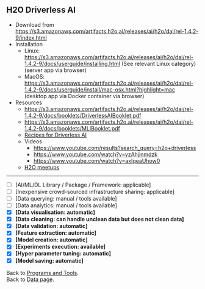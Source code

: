 ## H2O Driverless AI

- Download from https://s3.amazonaws.com/artifacts.h2o.ai/releases/ai/h2o/dai/rel-1.4.2-9/index.html
- Installation
  - Linux:  https://s3.amazonaws.com/artifacts.h2o.ai/releases/ai/h2o/dai/rel-1.4.2-9/docs/userguide/installing.html (See relevant Linux category) (server app via browser)
  - MacOS:  https://s3.amazonaws.com/artifacts.h2o.ai/releases/ai/h2o/dai/rel-1.4.2-9/docs/userguide/install/mac-osx.html?highlight=mac (desktop app via Docker container via browser)
- Resources
    - https://s3.amazonaws.com/artifacts.h2o.ai/releases/ai/h2o/dai/rel-1.4.2-9/docs/booklets/DriverlessAIBooklet.pdf
    - https://s3.amazonaws.com/artifacts.h2o.ai/releases/ai/h2o/dai/rel-1.4.2-9/docs/booklets/MLIBooklet.pdf
    - [Recipes for Driverless AI](https://github.com/h2oai/driverlessai-recipes)
    - Videos
        - https://www.youtube.com/results?search_query=h2o+driverless
        - https://www.youtube.com/watch?v=yzAhjinmdzk
        - https://www.youtube.com/watch?v=axIqeaUhow0
    - [H2O meetups](https://github.com/h2oai/h2o-meetups)
---

- [ ] [AI/ML/DL Library / Package / Framework: applicable]
- [ ] [Inexpensive crowd-sourced infrastructure sharing: applicable]
- [ ] [Data querying: manual / tools available] 
- [ ] [Data analytics: manual / tools available] 
- [x] **[Data visualisation: automatic]**
- [x] **[Data cleaning: can handle unclean data but does not clean data]** 
- [x] **[Data validation: automatic]** 
- [x] **[Feature extraction: automatic]** 
- [x] **[Model creation: automatic]** 
- [x] **[Experiments execution: available]**
- [x] **[Hyper parameter tuning: automatic]**
- [x] **[Model saving: automatic]**

Back to [Programs and Tools](./programs-and-tools.md#programs-and-tools). <br/>
Back to [Data page](./README.md#data).